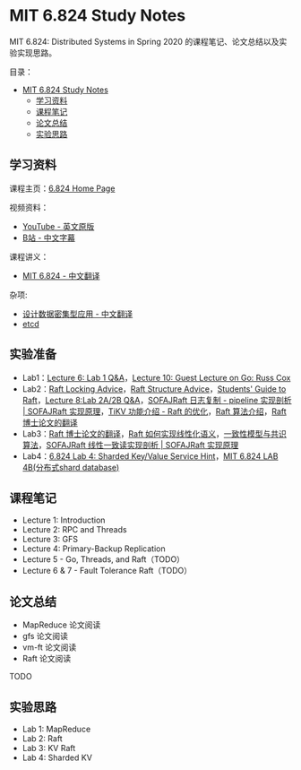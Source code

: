 # MIT 6.824 Study Notes

MIT 6.824: Distributed Systems in Spring 2020 的课程笔记、论文总结以及实验实现思路。

目录：

- [MIT 6.824 Study Notes](#mit-6824-study-notes)
  - [学习资料](#学习资料)
  - [课程笔记](#课程笔记)
  - [论文总结](#论文总结)
  - [实验思路](#实验思路)

## 学习资料

课程主页：[6.824 Home Page](https://pdos.csail.mit.edu/6.824/)

视频资料：

* [YouTube - 英文原版](https://www.youtube.com/channel/UC_7WrbZTCODu1o_kfUMq88g/videos)
* [B站 - 中文字幕]((https://www.bilibili.com/video/BV1R7411t71W))

课程讲义：

* [MIT 6.824 - 中文翻译](https://mit-public-courses-cn-translatio.gitbook.io/mit6-824/)

杂项:
* [设计数据密集型应用 - 中文翻译](https://github.com/Vonng/ddia)
* [etcd](https://github.com/etcd-io/etcd)

## 实验准备
* Lab1：[Lecture 6: Lab 1 Q&A](https://link.zhihu.com/?target=https%3A//www.youtube.com/watch%3Fv%3DQkPiiRQmom8)，[Lecture 10: Guest Lecture on Go: Russ Cox](https://link.zhihu.com/?target=https%3A//www.youtube.com/watch%3Fv%3DIdCbMO0Ey9I)
* Lab2：[Raft Locking Advice](https://link.zhihu.com/?target=https%3A//pdos.csail.mit.edu/6.824/labs/raft-locking.txt)，[Raft Structure Advice](https://link.zhihu.com/?target=https%3A//pdos.csail.mit.edu/6.824/labs/raft-structure.txt)，[Students' Guide to Raft](https://link.zhihu.com/?target=https%3A//thesquareplanet.com/blog/students-guide-to-raft/)，[Lecture 8:Lab 2A/2B Q&A](https://link.zhihu.com/?target=https%3A//www.youtube.com/watch%3Fv%3DVIZCheV4dWY)，[SOFAJRaft 日志复制 - pipeline 实现剖析 | SOFAJRaft 实现原理](https://link.zhihu.com/?target=https%3A//mp.weixin.qq.com/s/jzqhLptmgcNix6xYWYL01Q)，[TiKV 功能介绍 - Raft 的优化](https://link.zhihu.com/?target=https%3A//pingcap.com/blog-cn/optimizing-raft-in-tikv/)，[Raft 算法介绍](https://link.zhihu.com/?target=https%3A//tanxinyu.work/raft/)，[Raft 博士论文的翻译](https://link.zhihu.com/?target=https%3A//github.com/LebronAl/raft-thesis-zh_cn)
* Lab3：[Raft 博士论文的翻译](https://link.zhihu.com/?target=https%3A//github.com/LebronAl/raft-thesis-zh_cn)，[Raft 如何实现线性化语义](https://www.zhihu.com/question/278551592)，[一致性模型与共识算法](https://link.zhihu.com/?target=https%3A//tanxinyu.work/consistency-and-consensus/%23etcd-%25E7%259A%2584-Raft)，[SOFAJRaft 线性一致读实现剖析 | SOFAJRaft 实现原理](https://link.zhihu.com/?target=https%3A//www.sofastack.tech/blog/sofa-jraft-linear-consistent-read-implementation/)
* Lab4：[6.824 Lab 4: Sharded Key/Value Service Hint](https://link.zhihu.com/?target=https%3A//pdos.csail.mit.edu/6.824/labs/lab-shard.html)，[MIT 6.824 LAB 4B(分布式shard database)](https://link.zhihu.com/?target=https%3A//www.jianshu.com/p/f5c8ab9cd577)


  

## 课程笔记

* Lecture 1: Introduction
* Lecture 2: RPC and Threads
* Lecture 3: GFS
* Lecture 4: Primary-Backup Replication
* Lecture 5 - Go, Threads, and Raft（TODO）
* Lecture 6 & 7 -  Fault Tolerance Raft（TODO）

## 论文总结

* MapReduce 论文阅读
* gfs 论文阅读
* vm-ft 论文阅读
* Raft 论文阅读

TODO

## 实验思路

* Lab 1: MapReduce
* Lab 2: Raft
* Lab 3: KV Raft
* Lab 4: Sharded KV

